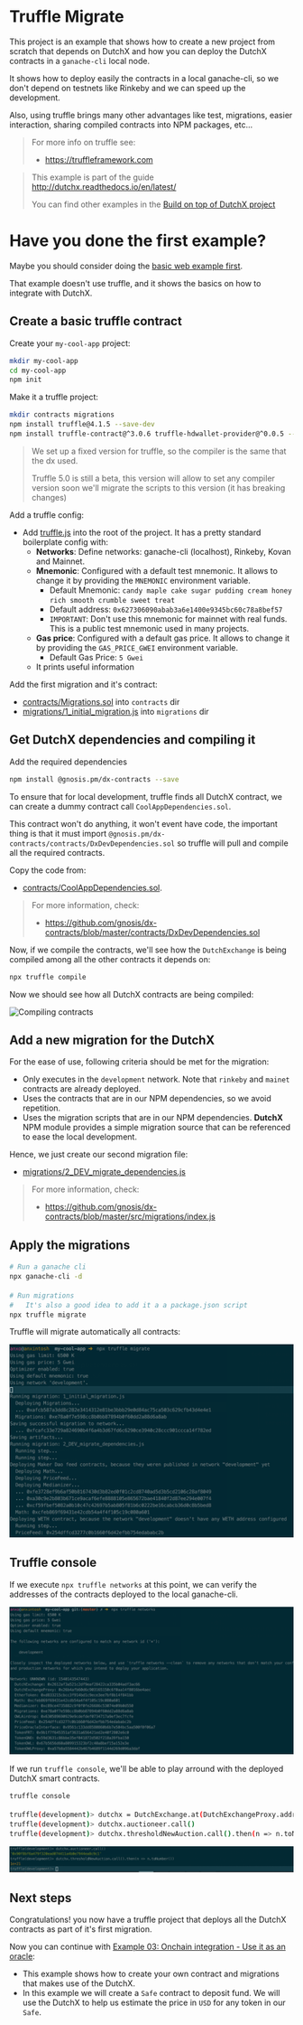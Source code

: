 # Truffle Migrate
This project is an example that shows how to create a new project from scratch 
that depends on DutchX and how you can deploy the DutchX contracts in a 
`ganache-cli` local node.

It shows how to deploy easily the contracts in a local ganache-cli,
so we don't depend on testnets like Rinkeby and we can speed up the development.

Also, using truffle brings many other advantages like test, migrations, 
easier interaction, sharing compiled contracts into NPM packages, etc...

> For more info on truffle see:
> * https://truffleframework.com

> This example is part of the guide http://dutchx.readthedocs.io/en/latest/
>
> You can find other examples in the [Build on top of DutchX project](https://github.com/gnosis/dx-examples-dev)

# Have you done the first example?
Maybe you should consider doing the 
[basic web example first](https://github.com/gnosis/dx-examples-dev/tree/master/01_basic-web-deposit).

That example doesn't use truffle, and it shows the basics on how to integrate
with DutchX.

## Create a basic truffle contract
Create your `my-cool-app` project:
```bash
mkdir my-cool-app
cd my-cool-app
npm init
```

Make it a truffle project:
```bash
mkdir contracts migrations
npm install truffle@4.1.5 --save-dev
npm install truffle-contract@^3.0.6 truffle-hdwallet-provider@^0.0.5 --save
```

> We set up a fixed version for truffle, so the compiler is the same that the
> dx used.
>
> Truffle 5.0 is still a beta, this version will allow to set any compiler 
> version soon we'll migrate the scripts to this version (it has breaking 
> changes)

Add a truffle config:
* Add [truffle.js](./truffle.js) into the root of the project. It has a pretty
  standard boilerplate config with:
    * **Networks**: Define networks: ganache-cli (localhost), Rinkeby, Kovan and Mainnet.
    * **Mnemonic**: Configured with a default test mnemonic. It allows to change
      it by providing the `MNEMONIC` environment variable.
        * Default Mnemonic: `candy maple cake sugar pudding cream honey rich smooth crumble sweet treat`
        * Default address: `0x627306090abab3a6e1400e9345bc60c78a8bef57`
        * `IMPORTANT`: Don't use this mnemonic for mainnet with real funds. This
          is a public test mnemonic used in many projects.
    * **Gas price**: Configured with a default gas price. It allows
      to change it by providing the `GAS_PRICE_GWEI` environment variable.
        * Default Gas Price: `5 Gwei`
    * It prints useful information

Add the first migration and it's contract:
* [contracts/Migrations.sol](./contracts/Migrations.sol) into `contracts` dir
* [migrations/1_initial_migration.js](./migrations/1_initial_migration.js) into `migrations` dir

## Get DutchX dependencies and compiling it

Add the required dependencies
```bash
npm install @gnosis.pm/dx-contracts --save
```

To ensure that for local development, truffle finds all DutchX contract, we can
create a dummy contract call `CoolAppDependencies.sol`.

This contract won't do anything, it won't event have code, the important thing
is that it must import `@gnosis.pm/dx-contracts/contracts/DxDevDependencies.sol`
so truffle will pull and compile all the required contracts.

Copy the code from:
* [contracts/CoolAppDependencies.sol](./contracts/CoolAppDependencies.sol).

> For more information, check:
>   * https://github.com/gnosis/dx-contracts/blob/master/contracts/DxDevDependencies.sol

Now, if we compile the contracts, we'll see how the `DutchExchange` is being 
compiled among all the other contracts it depends on:

```bash
npx truffle compile
````

Now we should see how all DutchX contracts are being compiled:

![Compiling contracts](./docs/compiling-contracts.png "Compiling contracts")

## Add a new migration for the DutchX

For the ease of use, following criteria should be met for the migration:
* Only executes in the `development` network. Note that `rinkeby` and `mainet` 
contracts are already deployed.
* Uses the contracts that are in our NPM dependencies, so we avoid repetition.
* Uses the migration scripts that are in our NPM dependencies. **DutchX** NPM 
module provides a simple migration source that can be referenced to ease the 
local development.

Hence, we just create our second migration file:
* [migrations/2_DEV_migrate_dependencies.js](./migrations/2_DEV_migrate_dependencies.js)

> For more information, check:
>   * https://github.com/gnosis/dx-contracts/blob/master/src/migrations/index.js

## Apply the migrations
```bash
# Run a ganache cli
npx ganache-cli -d

# Run migrations
#   It's also a good idea to add it a a package.json script
npx truffle migrate
```

Truffle will migrate automatically all contracts:

![Migrating contracts](./docs/migrating-contracts.png "Migrating contracts")

## Truffle console
If we execute `npx truffle networks` at this point, we can verify the addresses
of the contracts deployed to the local ganache-cli.

![Deployed contracts](./docs/local-ganache-deployed-contracts.png "Deployed contracts")

If we run `truffle console`, we'll be able to play arround with the deployed 
DutchX smart contracts.

```bash
truffle console

truffle(development)> dutchx = DutchExchange.at(DutchExchangeProxy.address)
truffle(development)> dutchx.auctioneer.call()
truffle(development)> dutchx.thresholdNewAuction.call().then(n => n.toNumber())
```

![Truffle console](./docs/truffle-console.png "Truffle console")

## Next steps
Congratulations! you now have a truffle project that deploys all the DutchX contracts as 
part of it's first migration.

Now you can continue with [Example 03: Onchain integration - Use it as an oracle](https://github.com/gnosis/dx-examples-dev/tree/master/03_onchain-integration-oracle): 
* This example shows how to create your own contract and migrations that makes 
use of the DutchX.
* In this example we will create a `Safe` contract to deposit fund. We will
use the DutchX to help us estimate the price in `USD` for any token in our 
`Safe`.
